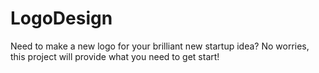 # LogoDesign

Need to make a new logo for your brilliant new startup idea? 
No worries, this project will provide what you need to get start!
